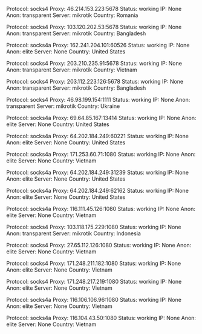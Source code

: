 Protocol: socks4
Proxy: 46.214.153.223:5678
Status: working
IP: None
Anon: transparent
Server: mikrotik
Country: Romania

Protocol: socks4
Proxy: 103.120.202.53:5678
Status: working
IP: None
Anon: transparent
Server: mikrotik
Country: Bangladesh

Protocol: socks4a
Proxy: 162.241.204.101:60526
Status: working
IP: None
Anon: elite
Server: None
Country: United States

Protocol: socks4
Proxy: 203.210.235.91:5678
Status: working
IP: None
Anon: transparent
Server: mikrotik
Country: Vietnam

Protocol: socks4
Proxy: 203.112.223.126:5678
Status: working
IP: None
Anon: transparent
Server: mikrotik
Country: Bangladesh

Protocol: socks4
Proxy: 46.98.199.154:1111
Status: working
IP: None
Anon: transparent
Server: mikrotik
Country: Ukraine

Protocol: socks4a
Proxy: 69.64.85.167:13414
Status: working
IP: None
Anon: elite
Server: None
Country: United States

Protocol: socks4a
Proxy: 64.202.184.249:60221
Status: working
IP: None
Anon: elite
Server: None
Country: United States

Protocol: socks4a
Proxy: 171.253.60.71:1080
Status: working
IP: None
Anon: elite
Server: None
Country: Vietnam

Protocol: socks4a
Proxy: 64.202.184.249:31239
Status: working
IP: None
Anon: elite
Server: None
Country: United States

Protocol: socks4a
Proxy: 64.202.184.249:62162
Status: working
IP: None
Anon: elite
Server: None
Country: United States

Protocol: socks4a
Proxy: 116.111.45.126:1080
Status: working
IP: None
Anon: elite
Server: None
Country: Vietnam

Protocol: socks4
Proxy: 103.118.175.229:1080
Status: working
IP: None
Anon: transparent
Server: mikrotik
Country: Indonesia

Protocol: socks4
Proxy: 27.65.112.126:1080
Status: working
IP: None
Anon: elite
Server: None
Country: Vietnam

Protocol: socks4
Proxy: 171.248.211.182:1080
Status: working
IP: None
Anon: elite
Server: None
Country: Vietnam

Protocol: socks4
Proxy: 171.248.217.219:1080
Status: working
IP: None
Anon: elite
Server: None
Country: Vietnam

Protocol: socks4a
Proxy: 116.106.106.96:1080
Status: working
IP: None
Anon: elite
Server: None
Country: Vietnam

Protocol: socks4a
Proxy: 116.104.43.50:1080
Status: working
IP: None
Anon: elite
Server: None
Country: Vietnam

